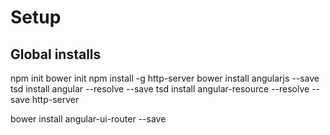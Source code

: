 Setup 
====================================

Global installs
-------------------------

npm init
bower init
npm install -g http-server
bower install angularjs --save
tsd install angular --resolve --save
tsd install angular-resource --resolve --save
http-server

bower install angular-ui-router --save


